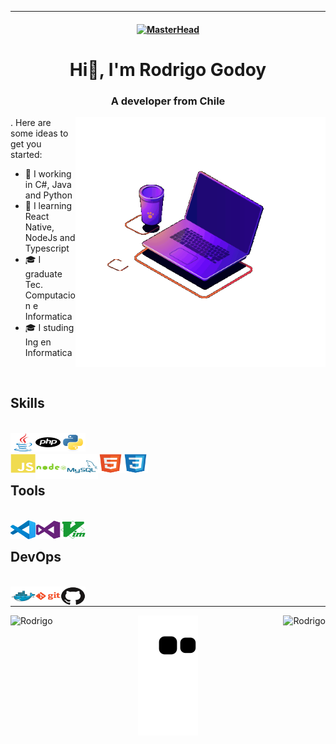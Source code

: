 
<hr>
<h4 align="center">


 [![MasterHead](https://user-images.githubusercontent.com/70382532/138322189-2db8df52-9dcb-40a0-88a8-c365466bd33d.gif)]()






<h1 align="center">Hi👋, I'm Rodrigo Godoy</h1>
<h3 align="center">A developer from Chile</h3>.
<img align="right" alt="Coding" width="400" src="https://raw.githubusercontent.com/alerdn/alerdn/main/pc.gif"/>
Here are some ideas to get you started:

- 🔭 I working in C#, Java and Python
- 🌱 I learning React Native, NodeJs and Typescript
- 🎓 I graduate Tec. Computacion e Informatica
- 🎓 I studing Ing en Informatica



<div align="center"><br>
<h2 align="left">Skills</h2><br>



<img align="left" alt="rgodoyossandon=Java" height="30" width="40" src="https://github.com/devicons/devicon/blob/master/icons/java/java-original.svg">
<img align="left" alt="rgodoyossandon=PHP" height="30" width="40" src="https://github.com/devicons/devicon/blob/master/icons/php/php-plain.svg">
<img align="left" alt="rgodoyossandon=Python" height="30" width="40" src="https://github.com/devicons/devicon/blob/master/icons/python/python-original.svg">
<br>
<br>
<img align="left" alt="rgodoyossadon-Js" height="30" width="40" src="https://raw.githubusercontent.com/devicons/devicon/master/icons/javascript/javascript-plain.svg">

<img align="left" alt="rgodoyossandon-Node" height="40" width="50" src="https://github.com/devicons/devicon/blob/master/icons/nodejs/nodejs-plain-wordmark.svg">
<img align="left" alt="rgodoyossandon-MySql" height="40" width="50" src="https://github.com/devicons/devicon/blob/master/icons/mysql/mysql-plain-wordmark.svg">
<img align="left" alt="rgodoyossandon-HTML" height="30" width="40" src="https://raw.githubusercontent.com/devicons/devicon/master/icons/html5/html5-original.svg">
<img align="left" alt="rgodoyossandon-CSS" height="30" width="40" src="https://raw.githubusercontent.com/devicons/devicon/master/icons/css3/css3-original.svg">
<br>
<h2 align="left">Tools</h2><br>
<img align="left" alt="rgodoyossandon=Vscode" height="30" width="40" src="https://github.com/devicons/devicon/blob/master/icons/vscode/vscode-original.svg">
<img align="left" alt="rgodoyossandon=Vstudio" height="30" width="40" src="https://github.com/devicons/devicon/blob/master/icons/visualstudio/visualstudio-plain.svg">
<img align="left" alt="rgodoyossandon=Vim" height="30" width="40" src="https://github.com/devicons/devicon/blob/master/icons/vim/vim-plain.svg">
<br>
<h2 align="left">DevOps</h2><br>
<img align="left" alt="rgodoyossandon=Docker" height="30" width="40" src="https://github.com/devicons/devicon/blob/master/icons/docker/docker-original.svg">
<img align="left" alt="rgodoyossandon=Git" height="30" width="40" src="https://github.com/devicons/devicon/blob/master/icons/git/git-plain-wordmark.svg">
<img align="left" alt="rgodoyossandon=GitHub" height="30" width="40" src="https://github.com/devicons/devicon/blob/master/icons/github/github-original.svg">
<br>
<hr>
<p><img align="left" src="https://github-readme-stats.vercel.app/api/top-langs?username=rgodoyossandon&show_icons=true&theme=gruvbox&locale=en&layout=compact" alt="Rodrigo" /></p>
<p><img align="right" src="https://github-readme-stats.vercel.app/api?username=rgodoyossandon&show_icons=true&theme=gruvbox&locale=en" alt="Rodrigo" /></p>

![Snake animation](https://github.com/aragaolala/aragaolala/blob/output/github-contribution-grid-snake.svg)
